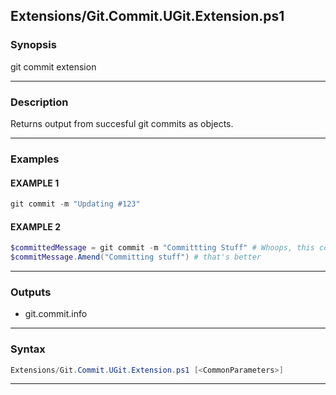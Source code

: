 
Extensions/Git.Commit.UGit.Extension.ps1
----------------------------------------
### Synopsis
git commit extension

---
### Description

Returns output from succesful git commits as objects.

---
### Examples
#### EXAMPLE 1
```PowerShell
git commit -m "Updating #123"
```

#### EXAMPLE 2
```PowerShell
$committedMessage = git commit -m "Committting Stuff" # Whoops, this commit had a typo
$commitMessage.Amend("Committing stuff") # that's better
```

---
### Outputs
* git.commit.info




---
### Syntax
```PowerShell
Extensions/Git.Commit.UGit.Extension.ps1 [<CommonParameters>]
```
---



